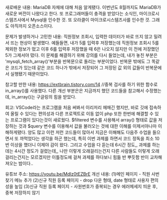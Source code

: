 새로배운 내용:
    MariaDB 자체에 대해 처음 알게됐다. 이번년도 8월까지도 MariaDB가 새로운 버전이 나왔다고 한다.
    또 프로그래머들이 충격을 받았다는 소식인, 마이크로시스템즈사에서 Mysql을 인수한 것. 또 오라클이 마이크로시스템즈사를 인수한 것. 그래도 아직까지 오픈소스이다.

  
  
문제가 발생하거나 고민한 내용:
    직원정보 조회시, 입력한 데이터가 바로 뜨지 않고 밀려서 뜨는 현상이 발생했다.
    예들들면, 내가 5를 입력후 저장했는데 직원정보 조회시 5를 제외한 정보가 떴고 이후 6를 입력후 저장했을 때 6은 나오지 않지만 이 전에 저장했던 5가 그제서야 떴다.
    이 문제를 해결하기 위해 강의를 다시 들었는데, 내가 놓친 부분은 'mysqli_fetch_array()'부분을 반복문으로 돌리는 부분이었다. 반복문 밖에도 그 똑같은 코드가 있는데 같은 코드 하나가 밖에서 저장되어 그 저장된 값 외의 값들이 반복문에서 실행됐기 때문이었다.
  
 
 참고할 만한 내용:
    https://extbrain.tistory.com/14
    //중복 검사를 하기 위한 함수로 in_array()를 사용했다. 다른 개선 부분은은 지금까지 했던 코드들을 참고해서 수정했는데, in_array()는 구글링의 힘을 받았다.
  
  
회고:
    VSCode라는 프로그램을 처음 써봐서 이리저리 헤매긴 했지만, 바로 깃에 접속하여 올릴 수 있다는 편의성과 다른 프로젝트로 이동 없이 php 또한 한번에 해결할 수 있는 프로그램이 있다는것이 새로웠다.
    $filtered 변수를 사용해서 array() 형태로 값을 저장하는 것과 $query 변수를 이용해서 값을 불러오는 것에 대한 이해를 이제서야나마 이해하게됐다. 
    양도 많고 이런 저런 코드들이 많아서 지금은 이해해도 다음주 수업을 들으면서 또 까먹었다는 생각을 하곤 했는데, 특히 이번 과제를 하면서 코드 정독을 최소 10번 이상을 했더니 이제야 감이 왔다.
    그리고 수업을 다 듣는데 6시간 정도,, 과제를 하는데는 4시간 정도가 걸렸는데,,
    나만 이렇게 오래걸리는건지 다른 사람들도 이렇게 오래걸리는건지는 모르겠지만 이틀정도에 걸쳐 과제를 하다보니 힘듦 반 뿌듯함 반이 교차해져오는 밤이다..
  
  
 
유튜브 주소: https://youtu.be/MdIz0tEZBrE
개선 내용: 
    (1)메인 페이지 -  직원 사번 찾기 메뉴 추가
    (2)신규 직원 등록 페이지 - drop 다운 형태, date 형태로 사용자 편의성을 높임
    (3)신규 직원 등록 페이지 - 사원번호가 중복되는 경우 에러메세지 띄운 후, 중복 저장하지 않기

